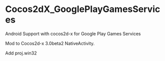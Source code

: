 Cocos2dX_GooglePlayGamesServices
================================

Android Support with cocos2d-x for Google Play Games Services

Mod to Cocos2d-x 3.0beta2 NativeActivity.

Add proj.win32
